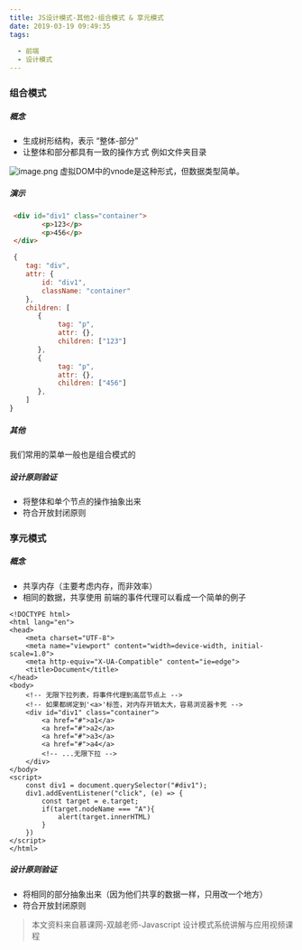 ```yaml
---
title: JS设计模式-其他2-组合模式 & 享元模式
date: 2019-03-19 09:49:35
tags:
  
  - 前端
  - 设计模式
---
```

### 组合模式
##### 概念
- 生成树形结构，表示 “整体-部分”
- 让整体和部分都具有一致的操作方式
例如文件夹目录
<!-- more -->
![image.png](https://upload-images.jianshu.io/upload_images/8878633-1cd0c0f87555fd5d.png?imageMogr2/auto-orient/strip%7CimageView2/2/w/1240)
虚拟DOM中的vnode是这种形式，但数据类型简单。
##### 演示
```html
 <div id="div1" class="container">
        <p>123</p>
        <p>456</p>
 </div>
```
```javascript
 {
    tag: "div",
    attr: {
        id: "div1",
        className: "container"
    },
    children: [
       {
            tag: "p",
            attr: {},
            children: ["123"]
       },
       {
            tag: "p",
            attr: {},
            children: ["456"]
       },
    ]
}
```
##### 其他
我们常用的菜单一般也是组合模式的
##### 设计原则验证
- 将整体和单个节点的操作抽象出来
- 符合开放封闭原则
### 享元模式
##### 概念
- 共享内存（主要考虑内存，而非效率）
- 相同的数据，共享使用
前端的事件代理可以看成一个简单的例子
```
<!DOCTYPE html>
<html lang="en">
<head>
    <meta charset="UTF-8">
    <meta name="viewport" content="width=device-width, initial-scale=1.0">
    <meta http-equiv="X-UA-Compatible" content="ie=edge">
    <title>Document</title>
</head>
<body>
    <!-- 无限下拉列表，将事件代理到高层节点上 -->
    <!-- 如果都绑定到'<a>'标签，对内存开销太大，容易浏览器卡死 -->
    <div id="div1" class="container">
        <a href="#">a1</a>
        <a href="#">a2</a>
        <a href="#">a3</a>
        <a href="#">a4</a>
        <!-- ...无限下拉 -->
    </div>
</body>
<script>
    const div1 = document.querySelector("#div1");
    div1.addEventListener("click", (e) => {
        const target = e.target;
        if(target.nodeName === "A"){
            alert(target.innerHTML)
        }
    })
</script>
</html>
```
##### 设计原则验证
- 将相同的部分抽象出来（因为他们共享的数据一样，只用改一个地方）
- 符合开放封闭原则

> 本文资料来自慕课网-双越老师-Javascript 设计模式系统讲解与应用视频课程